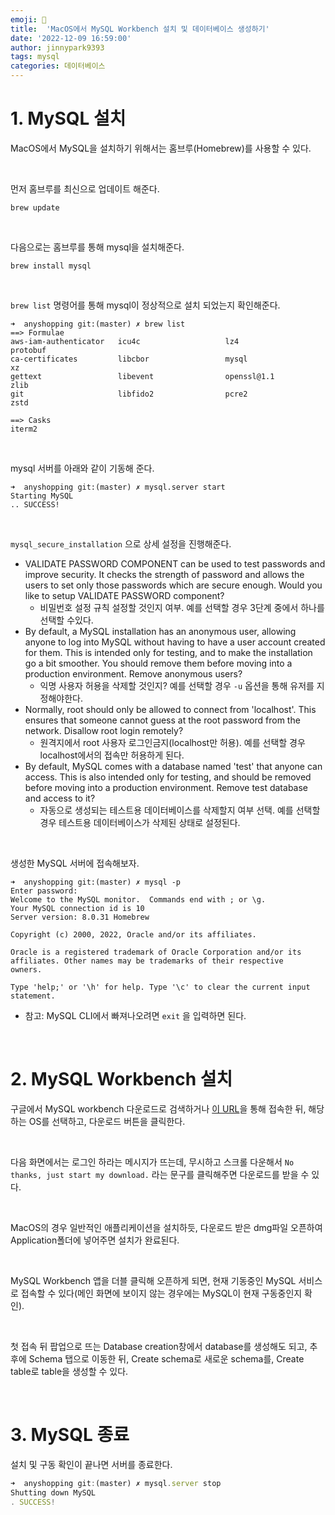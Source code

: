 ```yaml
---
emoji: 💫
title:  'MacOS에서 MySQL Workbench 설치 및 데이터베이스 생성하기'
date: '2022-12-09 16:59:00'
author: jinnypark9393
tags: mysql
categories: 데이터베이스
---
```


# 1. MySQL 설치

MacOS에서 MySQL을 설치하기 위해서는 홈브루(Homebrew)를 사용할 수 있다.

<br/>

먼저 홈브루를 최신으로 업데이트 해준다.

```
brew update
```

<br/>

다음으로는 홈브루를 통해 mysql을 설치해준다.

```
brew install mysql
```

<br/>

`brew list` 명령어를 통해 mysql이 정상적으로 설치 되었는지 확인해준다.

```
➜  anyshopping git:(master) ✗ brew list         
==> Formulae
aws-iam-authenticator   icu4c                   lz4                     protobuf
ca-certificates         libcbor                 mysql                   xz
gettext                 libevent                openssl@1.1             zlib
git                     libfido2                pcre2                   zstd

==> Casks
iterm2
```

<br/>

mysql 서버를 아래와 같이 기동해 준다.

```
➜  anyshopping git:(master) ✗ mysql.server start    
Starting MySQL
.. SUCCESS!
```

<br/>

`mysql_secure_installation` 으로 상세 설정을 진행해준다.

- VALIDATE PASSWORD COMPONENT can be used to test passwords and improve security. It checks the strength of password and allows the users to set only those passwords which are secure enough. Would you like to setup VALIDATE PASSWORD component?
    - 비밀번호 설정 규칙 설정할 것인지 여부. 예를 선택할 경우 3단계 중에서 하나를 선택할 수있다.
- By default, a MySQL installation has an anonymous user, allowing anyone to log into MySQL without having to have a user account created for them. This is intended only for testing, and to make the installation go a bit smoother. You should remove them before moving into a production environment. Remove anonymous users?
    - 익명 사용자 허용을 삭제할 것인지? 예를 선택할 경우 `-u` 옵션을 통해 유저를 지정해야한다.
- Normally, root should only be allowed to connect from 'localhost'. This ensures that someone cannot guess at the root password from the network. Disallow root login remotely?
    - 원격지에서 root 사용자 로그인금지(localhost만 허용). 예를 선택할 경우 localhost에서의 접속만 허용하게 된다.
- By default, MySQL comes with a database named 'test' that anyone can access. This is also intended only for testing, and should be removed before moving into a production
environment. Remove test database and access to it?
    - 자동으로 생성되는 테스트용 데이터베이스를 삭제할지 여부 선택. 예를 선택할 경우 테스트용 데이터베이스가 삭제된 상태로 설정된다.

<br/>

생성한 MySQL 서버에 접속해보자.

```
➜  anyshopping git:(master) ✗ mysql -p                 
Enter password: 
Welcome to the MySQL monitor.  Commands end with ; or \g.
Your MySQL connection id is 10
Server version: 8.0.31 Homebrew

Copyright (c) 2000, 2022, Oracle and/or its affiliates.

Oracle is a registered trademark of Oracle Corporation and/or its
affiliates. Other names may be trademarks of their respective
owners.

Type 'help;' or '\h' for help. Type '\c' to clear the current input statement.
```

- 참고: MySQL CLI에서 빠져나오려면 `exit` 을 입력하면 된다.

<br/>

# 2. MySQL Workbench 설치

구글에서 MySQL workbench 다운로드로 검색하거나 [이 URL](https://dev.mysql.com/downloads/workbench/)을 통해 접속한 뒤, 해당하는 OS를 선택하고, 다운로드 버튼을 클릭한다.

<br/>

다음 화면에서는 로그인 하라는 메시지가 뜨는데, 무시하고 스크롤 다운해서 `No thanks, just start my download.` 라는 문구를 클릭해주면 다운로드를 받을 수 있다.

<br/>

MacOS의 경우 일반적인 애플리케이션을 설치하듯, 다운로드 받은 dmg파일 오픈하여 Application폴더에 넣어주면 설치가 완료된다.

<br/>

MySQL Workbench 앱을 더블 클릭해 오픈하게 되면, 현재 기동중인 MySQL 서비스로 접속할 수 있다(메인 화면에 보이지 않는 경우에는 MySQL이 현재 구동중인지 확인).

<br/>

첫 접속 뒤 팝업으로 뜨는 Database creation창에서 database를 생성해도 되고, 추후에 Schema 탭으로 이동한 뒤, Create schema로 새로운 schema를, Create table로 table을 생성할 수 있다.

<br/>

# 3. MySQL 종료

설치 및 구동 확인이 끝나면 서버를 종료한다.

```jsx
➜  anyshopping git:(master) ✗ mysql.server stop 
Shutting down MySQL
. SUCCESS!
```

<br/>